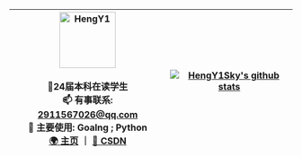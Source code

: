 <div align=center>

| <img alt="HengY1" src="https://www.hengy1.top/img/Shin-chan.png" width=100 /><br /><br /> 📖24届本科在读学生 <br />📫 有事联系: 2911567026@qq.com <br /> 🔭 主要使用: Goalng ; Python <br>[🌍 主页](https://www.hengy1.top/) ｜ [🚀 CSDN](https://blog.csdn.net/weixin_51485807) | [![HengY1Sky's github stats](https://github-readme-stats.vercel.app/api?username=HengY1Sky&show_icons=true&bg_color=193549&text_color=73eab0&title_color=dde4e7)](https://github.com/anuraghazra/github-readme-stats) 
| ------------------------------------------------------------ | ------------------------------------------------------------ |

</div>
